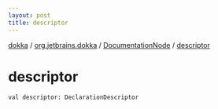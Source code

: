 ```yaml
---
layout: post
title: descriptor
---
```

[dokka](../../index.md) / [org.jetbrains.dokka](../index.md) / [DocumentationNode](index.md) / [descriptor](descriptor.md)

# descriptor

```
val descriptor: DeclarationDescriptor
```
